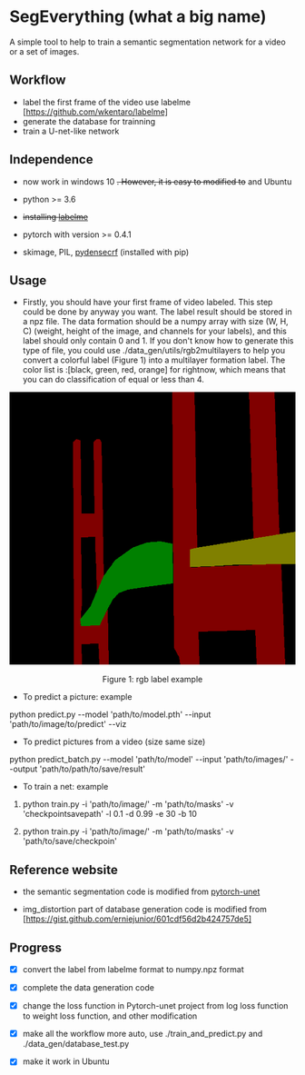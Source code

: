 # SegEverything (what a big name)
A simple tool to help to train a semantic segmentation network for a video or a set of images.



## Workflow
- label the first frame of the video use labelme [https://github.com/wkentaro/labelme]
- generate the database for trainning
- train a U-net-like network



## Independence

- now work in windows 10 ~~. However, it is easy to modified to~~ and Ubuntu

- python >= 3.6
- ~~installing [labelme](<https://gist.github.com/erniejunior/601cdf56d2b424757de5>)~~

- pytorch with version >= 0.4.1

- skimage, PIL, [pydensecrf](https://github.com/lucasb-eyer/pydensecrf) (installed with pip)

## Usage
- Firstly, you should have your first frame of video labeled. This step could be done by anyway you want. The label result should be stored in a npz file. The data formation should be a numpy array with size (W, H, C) (weight, height of the image, and channels for your labels), and this label should only contain 0 and 1. If you don't know how to generate this type of file, you could use ./data_gen/utils/rgb2multilayers to help you convert a colorful label (Figure 1) into a multilayer formation label. The color list is :[black, green, red, orange] for rightnow, which means that you can do classification of equal or less than 4. 

<p align="center">
  <img width="640" height="480" src="https://github.com/ZhaoJinHA/SegEverything/blob/master/label_example.png">
</p>

<p align="center">
  Figure 1: rgb label example
</p>



- To predict a picture: example

 python predict.py --model 'path/to/model.pth' --input 'path/to/image/to/predict' --viz

- To predict pictures from a video (size same size)

 python predict_batch.py --model 'path/to/model' --input 'path/to/images/' --output 'path/to/path/to/save/result'

- To train a net: example

1. python train.py -i 'path/to/image/' -m 'path/to/masks' -v 'checkpointsavepath' -l 0.1 -d 0.99 -e 30 -b 10

2. python train.py -i 'path/to/image/' -m 'path/to/masks' -v 'path/to/save/checkpoin'



## Reference website

- the semantic segmentation code is modified from [pytorch-unet](https://github.com/milesial/Pytorch-UNet)

- img_distortion part of database generation code is modified from [https://gist.github.com/erniejunior/601cdf56d2b424757de5]



## Progress

- [x] convert the label from labelme format to numpy.npz format
- [x] complete the data generation code
- [x] change the loss function in Pytorch-unet project from log loss function to weight loss function, and other modification
- [x] make all the workflow more auto, use ./train_and_predict.py and ./data_gen/database_test.py
- [x] make it work in Ubuntu



